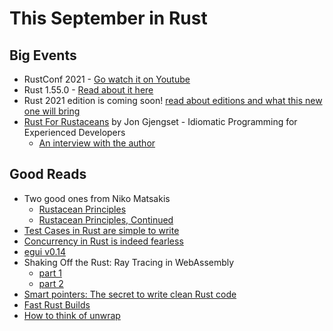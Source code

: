# This September in Rust

## Big Events

* RustConf 2021 - [Go watch it on Youtube](https://www.youtube.com/playlist?list=PLE7tQUdRKcyY2p4_AvAxTuFVNhyISvHPg)
* Rust 1.55.0 - [Read about it here](https://blog.rust-lang.org/2021/09/09/Rust-1.55.0.html)
* Rust 2021 edition is coming soon! [read about editions and what this new one will bring](https://blog.rust-lang.org/2021/05/11/edition-2021.html)
* [Rust For Rustaceans](https://nostarch.com/rust-rustaceans) by Jon Gjengset - Idiomatic Programming for Experienced Developers
  * [An interview with the author](https://rustacean-station.org/episode/038-jon-gjengset/)

## Good Reads

* Two good ones from Niko Matsakis
  * [Rustacean Principles](https://smallcultfollowing.com/babysteps/blog/2021/09/08/rustacean-principles/)
  * [Rustacean Principles, Continued](https://smallcultfollowing.com/babysteps/blog/2021/09/16/rustacean-principles-continued/)
* [Test Cases in Rust are simple to write](https://blog.knoldus.com/test-cases-in-rust-are-simple-to-write/)
* [Concurrency in Rust is indeed fearless](https://blog.knoldus.com/concurrency-in-rust-is-indeed-fearless/)
* [egui v0.14](https://github.com/emilk/egui)
* Shaking Off the Rust: Ray Tracing in WebAssembly
  * [part 1](https://clayto.com/2021/02/shaking-off-the-rust-1-ray-tracing-in-one-weekend/)
  * [part 2](https://clayto.com/2021/07/shaking-off-the-rust-2-ray-tracing-in-webassembly/)
* [Smart pointers: The secret to write clean Rust code](https://kerkour.com/blog/rust-avoid-lifetimes/)
* [Fast Rust Builds](https://matklad.github.io/2021/09/04/fast-rust-builds.html)
* [How to think of unwrap](https://owengage.com/writing/2021-08-30-how-to-think-of-unwrap/)
